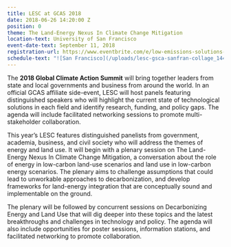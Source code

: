 ```yaml
---
title: LESC at GCAS 2018
date: 2018-06-26 14:20:00 Z
position: 0
theme: The Land-Energy Nexus In Climate Change Mitigation
location-text: University of San Francisco
event-date-text: September 11, 2018
registration-url: https://www.eventbrite.com/e/low-emissions-solutions-conference-lesc-at-the-global-climate-action-summit-registration-45493626662
schedule-text: "![San Francisco](/uploads/lesc-gsca-sanfran-collage_144_bg.jpg)  "
---
```


The **2018 Global Climate Action Summit** will bring together leaders from state and local governments and business from around the world. In an official GCAS affiliate side-event, LESC will host panels featuring distinguished speakers who will highlight the current state of technological solutions in each field and identify research, funding, and policy gaps. The agenda will include facilitated networking sessions to promote multi-stakeholder collaboration.

This year’s LESC features distinguished panelists from government, academia, business, and civil society who will address the themes of energy and land use. It will begin with a plenary session on The Land-Energy Nexus In Climate Change Mitigation, a conversation about the role of energy in low-carbon land-use scenarios and land use in low-carbon energy scenarios. The plenary aims to challenge assumptions that could lead to unworkable approaches to decarbonization, and develop frameworks for land-energy integration that are conceptually sound and implementable on the ground.

The plenary will be followed by concurrent sessions on Decarbonizing Energy and Land Use that will dig deeper into these topics and the latest breakthroughs and challenges in technology and policy. The agenda will also include opportunities for poster sessions, information stations, and facilitated networking to promote collaboration.
